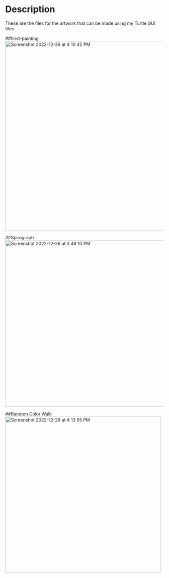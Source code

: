 # Description

These are the files for the artwork that can be made using my Turtle GUI files


##hirst-painting
<img width="600" alt="Screenshot 2022-12-26 at 4 10 42 PM" src="https://user-images.githubusercontent.com/63066897/209523037-804b52e6-9920-4b6a-9367-e949dc79ab67.png">


##Spirograph
<img width="528" alt="Screenshot 2022-12-26 at 3 49 10 PM" src="https://user-images.githubusercontent.com/63066897/209523303-cf67987f-2912-4dab-949c-7da8cf46c197.png">


##Random Color Walk
<img width="495" alt="Screenshot 2022-12-26 at 4 13 55 PM" src="https://user-images.githubusercontent.com/63066897/209523411-6d3cbed5-e844-4fe6-81fa-68a73b97ae8e.png">
